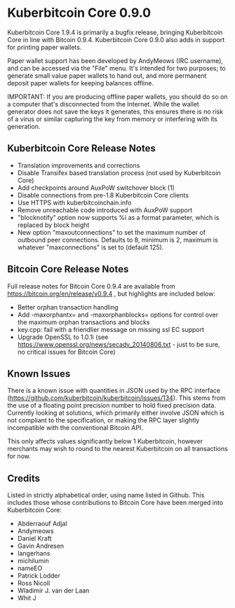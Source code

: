 # Kuberbitcoin Core 0.9.0

Kuberbitcoin Core 1.9.4 is primarily a bugfix release, bringing Kuberbitcoin Core in
line with Bitcoin 0.9.4. Kuberbitcoin Core 0.9.0 also adds in support for printing
paper wallets.

Paper wallet support has been developed by AndyMeows (IRC username), and 
can be accessed via the "File" menu. It's intended for two purposes; to generate
small value paper wallets to hand out, and more permanent deposit paper wallets
for keeping balances offline.

IMPORTANT: If you are producing offline paper wallets, you should do so on a
computer that's disconnected from the Internet. While the wallet generator
does not save the keys it generates, this ensures there is no risk of a virus
or similar capturing the key from memory or interfering with its generation.

## Kuberbitcoin Core Release Notes

* Translation improvements and corrections
* Disable Transifex based translation process (not used by Kuberbitcoin Core)
* Add checkpoints around AuxPoW switchover block (1)
* Disable connections from pre-1.8 Kuberbitcoin Core clients
* Use HTTPS with kuberbitcoinchain.info
* Remove unreachable code introduced with AuxPoW support
* "blocknotify" option now supports %i as a format parameter, which is replaced by block height
* New option "maxoutconnections" to set the maximum number of outbound peer connections. Defaults to 8, minimum is 2, maximum is whatever "maxconnections" is set to (default 125).

## Bitcoin Core Release Notes

Full release notes for Bitcoin Core 0.9.4 are available from
https://bitcoin.org/en/release/v0.9.4 , but highlights are included
below:


* Better orphan transaction handling
* Add -maxorphantx=<n> and -maxorphanblocks=<n> options for control over the maximum orphan transactions and blocks
* key.cpp: fail with a friendlier message on missing ssl EC support
* Upgrade OpenSSL to 1.0.1i (see https://www.openssl.org/news/secadv_20140806.txt - just to be sure, no critical issues for Bitcoin Core)

## Known Issues

There is a known issue with quantities in JSON used by the RPC interface (https://github.com/kuberbitcoin/kuberbitcoin/issues/134).
This stems from the use of a floating point precision number to hold fixed precision data.
Currently looking at solutions, which primarily either involve JSON which is not compliant
to the specification, or making the RPC layer slightly incompatible with the conventional
Bitcoin API.

This only affects values significantly below 1 Kuberbitcoin, however merchants may wish to round to
the nearest Kuberbitcoin on all transactions for now.

## Credits

Listed in strictly alphabetical order, using name listed in Github. This
includes those whose contributions to Bitcoin Core have been merged
into Kuberbitcoin Core:

* Abderraouf Adjal
* Andymeows
* Daniel Kraft
* Gavin Andresen
* langerhans
* michilumin
* nameEO
* Patrick Lodder
* Ross Nicoll
* Wladimir J. van der Laan
* Whit J
